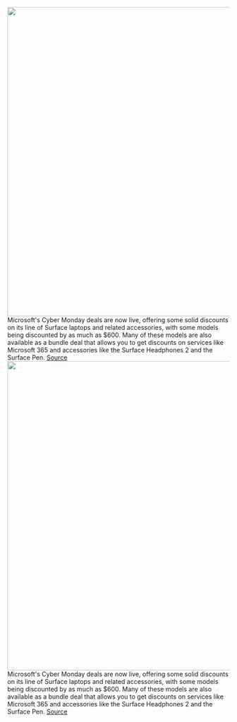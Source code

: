 <img src='https://cdn.vox-cdn.com/thumbor/MwtvIBx1Tf6UA2FGp0y7sBVV6zc=/0x0:2040x1360/1200x800/filters:focal(857x517:1183x843)/cdn.vox-cdn.com/uploads/chorus_image/image/70179719/akrales_190930_3688_0218.0.jpg' width='700px' /><br/>
Microsoft's Cyber Monday deals are now live, offering some solid discounts on its line of Surface laptops and related accessories, with some models being discounted by as much as $600. Many of these models are also available as a bundle deal that allows you to get discounts on services like Microsoft 365 and accessories like the Surface Headphones 2 and the Surface Pen.
<a href='https://www.theverge.com/22796308/microsoft-black-friday-2021-deals-laptops-cyber-monday'> Source <a/><img src='https://cdn.vox-cdn.com/thumbor/MwtvIBx1Tf6UA2FGp0y7sBVV6zc=/0x0:2040x1360/1200x800/filters:focal(857x517:1183x843)/cdn.vox-cdn.com/uploads/chorus_image/image/70179719/akrales_190930_3688_0218.0.jpg' width='700px' /><br/>
Microsoft's Cyber Monday deals are now live, offering some solid discounts on its line of Surface laptops and related accessories, with some models being discounted by as much as $600. Many of these models are also available as a bundle deal that allows you to get discounts on services like Microsoft 365 and accessories like the Surface Headphones 2 and the Surface Pen.
<a href='https://www.theverge.com/22796308/microsoft-black-friday-2021-deals-laptops-cyber-monday'> Source <a/>